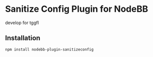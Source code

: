 # Sanitize Config Plugin for NodeBB

develop for tggfl

## Installation

    npm install nodebb-plugin-sanitizeconfig

